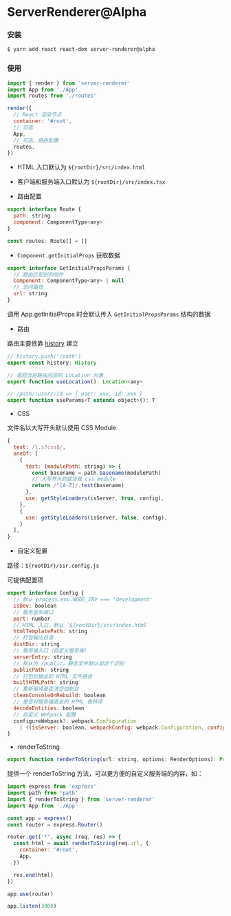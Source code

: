 # ServerRenderer@Alpha

### 安装
```bash
$ yarn add react react-dom server-renderer@alpha
```

### 使用
```javascript
import { render } from 'server-renderer'
import App from './App'
import routes from './routes'

render({
  // React 渲染节点
  container: '#root',
  // 可选
  App,
  // 可选，路由配置
  routes,
})
```

* HTML 入口默认为 `${rootDir}/src/index.html`

* 客户端和服务端入口默认为 `${rootDir}/src/index.tsx`

* 路由配置

```javascript
export interface Route {
  path: string
  component: ComponentType<any>
}

const routes: Route[] = []
```

* `Component.getInitialProps` 获取数据

```javascript
export interface GetInitialPropsParams {
  // 路由匹配到的组件
  Component: ComponentType<any> | null
  // 访问路径
  url: string
}
```
调用 App.getInitialProps 时会默认传入 `GetInitialPropsParams` 结构的数据

* 路由

路由主要依靠 [history](https://github.com/ReactTraining/history) 建立

```javascript
// history.push('/path')
export const history: History

// 返回当前路由对应的 Location 对象
export function useLocation(): Location<any>

// /path/:user/:id => { user: xxx, id: xxx }
export function useParams<T extends object>(): T
```

* CSS

文件名以大写开头默认使用 CSS Module

```javascript
{
  test: /\.s?css$/,
  oneOf: [
    {
      test: (modulePath: string) => {
        const basename = path.basename(modulePath)
        // 大写开头的就当做 css module
        return /^[A-Z]/.test(basename)
      },
      use: getStyleLoaders(isServer, true, config),
    },
    {
      use: getStyleLoaders(isServer, false, config),
    }
  ],
}
```

* 自定义配置

路径：`${rootDir}/ssr.config.js`

可提供配置项
```javascript
export interface Config {
  // 默认 process.env.NODE_ENV === 'development'
  isDev: boolean
  // 服务监听端口
  port: number
  // HTML 入口，默认 `${rootDir}/src/index.html`
  htmlTemplatePath: string
  // 打包输出目录
  distDir: string
  // 服务端入口（自定义服务端）
  serverEntry: string
  // 默认为 /public，静态文件默认加这个识别
  publicPath: string
  // 打包后输出的 HTML 文件路径
  builtHTMLPath: string
  // 重新编译是否清空控制台
  cleanConsoleOnRebuild: boolean
  // 是否对服务端直出的 HTML 做转译
  decodeEntities: boolean
  // 自定义 Webpack 配置
  configureWebpack?: webpack.Configuration 
    | ((isServer: boolean, webpackConfig: webpack.Configuration, config: Config) => webpack.Configuration)
}
```

* renderToString

```javascript
export function renderToString(url: string, options: RenderOptions): Promise<string>
```
提供一个 renderToString 方法，可以更方便的自定义服务端的内容，如：
```javascript
import express from 'express'
import path from 'path'
import { renderToString } from 'server-renderer'
import App from './App'

const app = express()
const router = express.Router()

router.get('*', async (req, res) => {
  const html = await renderToString(req.url, {
    container: '#root',
    App,
  })

  res.end(html)
})

app.use(router)

app.listen(3000)
```